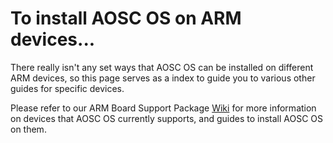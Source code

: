 To install AOSC OS on ARM devices...
====================================

There really isn't any set ways that AOSC OS can be installed on different ARM
devices, so this page serves as a index to guide you to various other guides for
specific devices.

Please refer to our ARM Board Support Package [Wiki](https://github.com/AOSC-Dev/aosc-os-arm-bsps/wiki) for more information on devices that AOSC OS currently supports, and guides to install AOSC OS on them.
